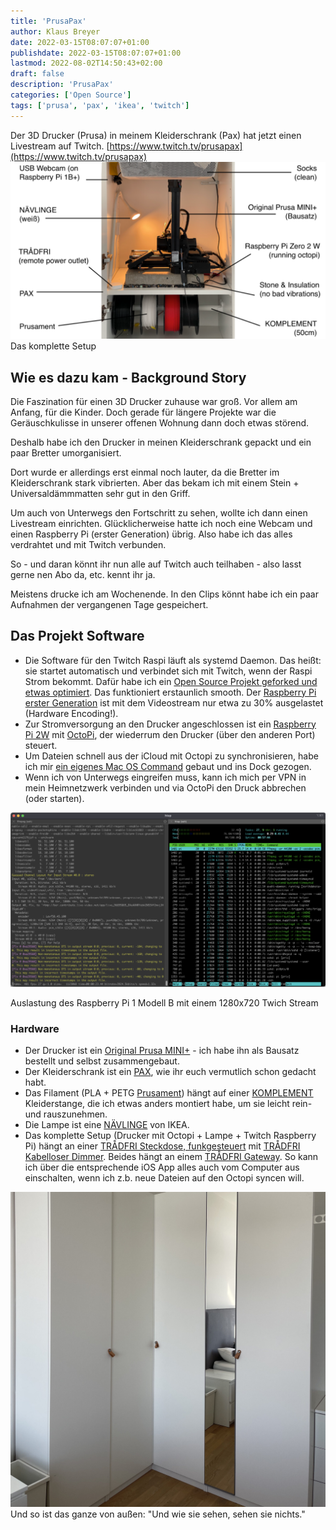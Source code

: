```yaml
---
title: 'PrusaPax'
author: Klaus Breyer
date: 2022-03-15T08:07:07+01:00
publishdate: 2022-03-15T08:07:07+01:00
lastmod: 2022-08-02T14:50:43+02:00
draft: false
description: 'PrusaPax'
categories: ['Open Source']
tags: ['prusa', 'pax', 'ikea', 'twitch']
---
```




Der 3D Drucker (Prusa) in meinem Kleiderschrank (Pax) hat jetzt einen Livestream auf Twitch. [https://www.twitch.tv/prusapax](https://www.twitch.tv/prusapax)
![](Artboard-Copy-1024x576.png)Das komplette Setup
## Wie es dazu kam - Background Story
Die Faszination für einen 3D Drucker zuhause war groß. Vor allem am Anfang, für die Kinder. Doch gerade für längere Projekte war die Geräuschkulisse in unserer offenen Wohnung dann doch etwas störend.

Deshalb habe ich den Drucker in meinen Kleiderschrank gepackt und ein paar Bretter umorganisiert.

Dort wurde er allerdings erst einmal noch lauter, da die Bretter im Kleiderschrank stark vibrierten. Aber das bekam ich mit einem Stein + Universaldämmmatten sehr gut in den Griff.

Um auch von Unterwegs den Fortschritt zu sehen, wollte ich dann einen Livestream einrichten. Glücklicherweise hatte ich noch eine Webcam und einen Raspberry Pi (erster Generation) übrig. Also habe ich das alles verdrahtet und mit Twitch verbunden.

So - und daran könnt ihr nun alle auf Twitch auch teilhaben - also lasst gerne nen Abo da, etc. kennt ihr ja.

Meistens drucke ich am Wochenende. In den Clips könnt habe ich ein paar Aufnahmen der vergangenen Tage gespeichert.
  ## Das Projekt Software
- Die Software für den Twitch Raspi läuft als systemd Daemon. Das heißt: sie startet automatisch und verbindet sich mit Twitch, wenn der Raspi Strom bekommt. Dafür habe ich ein [Open Source Projekt geforked und etwas optimiert](https://github.com/klausbreyer/twitch_streaming_pi). Das funktioniert erstaunlich smooth. Der [Raspberry Pi erster Generation](https://www.berrybase.de/raspberry-pi/raspberry-pi-computer/boards/raspberry-pi-1-modell-b-43?c=319) ist mit dem Videostream nur etwa zu 30% ausgelastet (Hardware Encoding!).
- Zur Stromversorgung an den Drucker angeschlossen ist ein [Raspberry Pi 2W](https://www.berrybase.de/raspberry-pi/raspberry-pi-computer/boards/raspberry-pi-zero-2-w) mit [OctoPi](https://octoprint.org/), der wiederrum den Drucker (über den anderen Port) steuert.
- Um Dateien schnell aus der iCloud mit Octopi zu synchronisieren, habe ich mir [ein eigenes Mac OS Command](https://github.com/klausbreyer/octoprint-sync) gebaut und ins Dock gezogen.
- Wenn ich von Unterwegs eingreifen muss, kann ich mich per VPN in mein Heimnetzwerk verbinden und via OctoPi den Druck abbrechen (oder starten).

 ![](Screenshot-2022-03-08-at-09.55.28-1-1024x567.png)

 Auslastung des Raspberry Pi 1 Modell B mit einem 1280x720 Twich Stream

### Hardware
- Der Drucker ist ein [Original Prusa MINI+](https://www.prusa3d.com/de/produkt/original-prusa-mini-bausatz-2/) - ich habe ihn als Bausatz bestellt und selbst zusammengebaut.
- Der Kleiderschrank ist ein [PAX](https://www.ikea.com/de/de/cat/pax-system-19086/), wie ihr euch vermutlich schon gedacht habt.
- Das Filament (PLA + PETG [Prusament](https://www.prusa3d.com/de/kategorie/prusament/)) hängt auf einer [KOMPLEMENT](https://www.ikea.com/de/de/p/komplement-kleiderstange-weiss-90256893/) Kleiderstange, die ich etwas anders montiert habe, um sie leicht rein- und rauszunehmen.
- Die Lampe ist eine [NÄVLINGE](https://www.ikea.com/de/de/p/naevlinge-wand-klemmspot-led-schwarz-10408273/) von IKEA.
- Das komplette Setup (Drucker mit Octopi + Lampe + Twitch Raspberry Pi) hängt an einer [TRÅDFRI Steckdose, funkgesteuert](https://www.ikea.com/de/de/p/tradfri-steckdose-funkgesteuert-00377314/) mit [TRÅDFRI Kabelloser Dimmer](https://www.ikea.com/de/de/p/tradfri-kabelloser-dimmer-weiss-70408595/). Beides hängt an einem [TRÅDFRI Gateway](https://www.ikea.com/de/de/p/tradfri-gateway-weiss-40337806/). So kann ich über die entsprechende iOS App alles auch vom Computer aus einschalten, wenn ich z.b. neue Dateien auf den Octopi syncen will.

![](IMG_4618-edited-scaled.jpg)Und so ist das ganze von außen: "Und wie sie sehen, sehen sie nichts."
